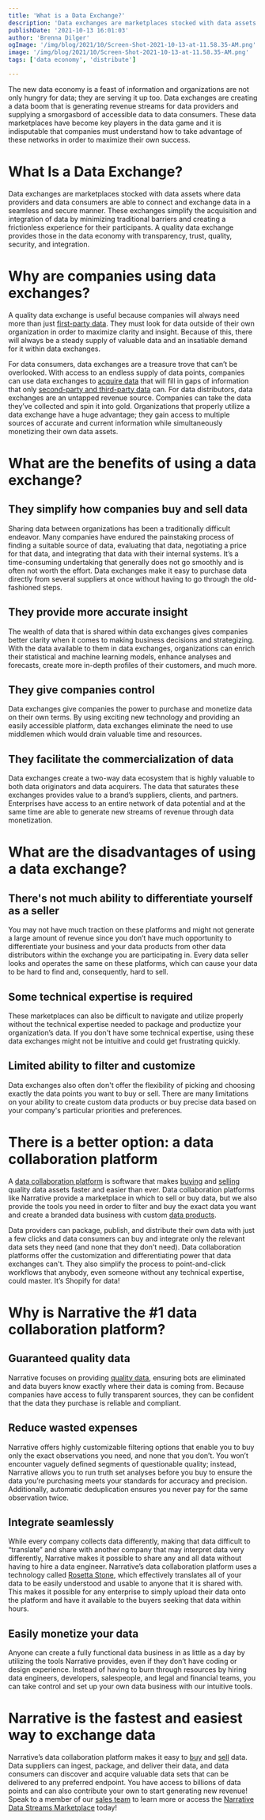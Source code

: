 ```yaml
---
title: 'What is a Data Exchange?'
description: 'Data exchanges are marketplaces stocked with data assets where data providers and data consumers are able to connect and exchange data in a seamless and secure manner. '
publishDate: '2021-10-13 16:01:03'
author: 'Brenna Dilger'
ogImage: '/img/blog/2021/10/Screen-Shot-2021-10-13-at-11.58.35-AM.png'
image: '/img/blog/2021/10/Screen-Shot-2021-10-13-at-11.58.35-AM.png'
tags: ['data economy', 'distribute']

---
```

The new data economy is a feast of information and organizations are not only hungry for data; they are serving it up too. Data exchanges are creating a data boom that is generating revenue streams for data providers and supplying a smorgasbord of accessible data to data consumers. These data marketplaces have become key players in the data game and it is indisputable that companies must understand how to take advantage of these networks in order to maximize their own success.

**What Is a Data Exchange?**
============================

Data exchanges are marketplaces stocked with data assets where data providers and data consumers are able to connect and exchange data in a seamless and secure manner. These exchanges simplify the acquisition and integration of data by minimizing traditional barriers and creating a frictionless experience for their participants. A quality data exchange provides those in the data economy with transparency, trust, quality, security, and integration.

**Why are companies using data exchanges?**
===========================================

A quality data exchange is useful because companies will always need more than just [first-party data](/blog/first-party-second-party-third-party-data). They must look for data outside of their own organization in order to maximize clarity and insight. Because of this, there will always be a steady supply of valuable data and an insatiable demand for it within data exchanges.

For data consumers, data exchanges are a treasure trove that can’t be overlooked. With access to an endless supply of data points, companies can use data exchanges to [acquire data](/blog/how-to-find-and-buy-the-data-you-need-to-succeed) that will fill in gaps of information that only [second-party and third-party data](https://blog.narrative.io/blog/first-party-second-party-third-party-data) can. For data distributors, data exchanges are an untapped revenue source. Companies can take the data they’ve collected and spin it into gold. Organizations that properly utilize a data exchange have a huge advantage; they gain access to multiple sources of accurate and current information while simultaneously monetizing their own data assets.

**What are the benefits of using a data exchange?**
====================================================

**They simplify how companies buy and sell data**
--------------------------------------------------

Sharing data between organizations has been a traditionally difficult endeavor. Many companies have endured the painstaking process of finding a suitable source of data, evaluating that data, negotiating a price for that data, and integrating that data with their internal systems. It’s a time-consuming undertaking that generally does not go smoothly and is often not worth the effort. Data exchanges make it easy to purchase data directly from several suppliers at once without having to go through the old-fashioned steps.

**They provide more accurate insight**
---------------------------------------

The wealth of data that is shared within data exchanges gives companies better clarity when it comes to making business decisions and strategizing. With the data available to them in data exchanges, organizations can enrich their statistical and machine learning models, enhance analyses and forecasts, create more in-depth profiles of their customers, and much more.

**They give companies control**
-------------------------------

Data exchanges give companies the power to purchase and monetize data on their own terms. By using exciting new technology and providing an easily accessible platform, data exchanges eliminate the need to use middlemen which would drain valuable time and resources.

**They facilitate the commercialization of data**
--------------------------------------------------

Data exchanges create a two-way data ecosystem that is highly valuable to both data originators and data acquirers. The data that saturates these exchanges provides value to a brand’s suppliers, clients, and partners. Enterprises have access to an entire network of data potential and at the same time are able to generate new streams of revenue through data monetization.

**What are the disadvantages of using a data exchange?**
========================================================

There's not much ability to differentiate yourself as a seller
--------------------------------------------------------------

You may not have much traction on these platforms and might not generate a large amount of revenue since you don’t have much opportunity to differentiate your business and your data products from other data distributors within the exchange you are participating in. Every data seller looks and operates the same on these platforms, which can cause your data to be hard to find and, consequently, hard to sell.

Some technical expertise is required
------------------------------------

These marketplaces can also be difficult to navigate and utilize properly without the technical expertise needed to package and productize your organization’s data. If you don't have some technical expertise, using these data exchanges might not be intuitive and could get frustrating quickly.

Limited ability to filter and customize
----------------------------------------

Data exchanges also often don't offer the flexibility of picking and choosing exactly the data points you want to buy or sell. There are many limitations on your ability to create custom data products or buy precise data based on your company's particular priorities and preferences.

There is a better option: a data collaboration platform
=======================================================

A [data collaboration platform](https://www.narrative.io) is software that makes [buying](/blog/how-to-find-and-buy-the-data-you-need-to-succeed) and [selling](/blog/how-to-start-selling-your-data) quality data assets faster and easier than ever. Data collaboration platforms like Narrative provide a marketplace in which to sell or buy data, but we also provide the tools you need in order to filter and buy the exact data you want and create a branded data business with custom [data products](/blog/5-steps-to-building-a-successful-data-product).

Data providers can package, publish, and distribute their own data with just a few clicks and data consumers can buy and integrate only the relevant data sets they need (and none that they don't need). Data collaboration platforms offer the customization and differentiating power that data exchanges can't. They also simplify the process to point-and-click workflows that anybody, even someone without any technical expertise, could master. It’s Shopify for data!

Why is Narrative the #1 data collaboration platform?
====================================================

Guaranteed quality data
------------------------

Narrative focuses on providing [quality data](https://www.narrative.io/pillar/data-quality), ensuring bots are eliminated and data buyers know exactly where their data is coming from. Because companies have access to fully transparent sources, they can be confident that the data they purchase is reliable and compliant.

**Reduce wasted expenses**
--------------------------

Narrative offers highly customizable filtering options that enable you to buy only the exact observations you need, and none that you don’t. You won’t encounter vaguely defined segments of questionable quality; instead, Narrative allows you to run truth set analyses before you buy to ensure the data you’re purchasing meets your standards for accuracy and precision. Additionally, automatic deduplication ensures you never pay for the same observation twice.

**Integrate seamlessly**
------------------------

While every company collects data differently, making that data difficult to “translate” and share with another company that may interpret data very differently, Narrative makes it possible to share any and all data without having to hire a data engineer. Narrative’s data collaboration platform uses a technology called [Rosetta Stone](https://www.youtube.com/watch?v=N8v_1vYBbvA), which effectively translates all of your data to be easily understood and usable to anyone that it is shared with. This makes it possible for any enterprise to simply upload their data onto the platform and have it available to the buyers seeking that data within hours.

**Easily monetize your data**
-----------------------------

Anyone can create a fully functional data business in as little as a day by utilizing the tools Narrative provides, even if they don’t have coding or design experience. Instead of having to burn through resources by hiring data engineers, developers, salespeople, and legal and financial teams, you can take control and set up your own data business with our intuitive tools.

**Narrative is the fastest and easiest way to exchange data**
=============================================================

Narrative’s data collaboration platform makes it easy to [buy](https://www.narrative.io/acquire) and [sell](https://www.narrative.io/distribute) data. Data suppliers can ingest, package, and deliver their data, and data consumers can discover and acquire valuable data sets that can be delivered to any preferred endpoint. You have access to billions of data points and can also contribute your own to start generating new revenue! Speak to a member of our [sales team](/contact?hsCtaTracking=3cc18a2d-34ee-48ae-8dc5-f0accaa8ada4%7C6b8edba4-0356-4ffa-8e48-de5ce3d8fb0e) to learn more or access the [Narrative Data Streams Marketplace](https://app.narrative.io/) today!
